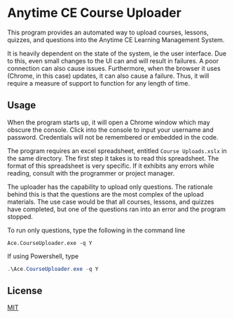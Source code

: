 # Anytime CE Course Uploader

This program provides an automated way to upload courses, lessons, quizzes, and questions into the Anytime CE Learning Management System.

It is heavily dependent on the state of the system, ie the user interface. Due to this, even small changes to the UI can and will result in failures. A poor connection can also cause issues. Furthermore, when the browser it uses (Chrome, in this case) updates, it can also cause a failure. Thus, it will require a measure of support to function for any length of time.

## Usage

When the program starts up, it will open a Chrome window which may obscure the console. Click into the console to input your username and password. Credentials will not be remembered or embedded in the code.

The program requires an excel spreadsheet, entitled `Course Uploads.xslx` in the same directory. The first step it takes is to read this spreadsheet. The format of this spreadsheet is very specific. If it exhibits any errors while reading, consult with the programmer or project manager.

The uploader has the capability to upload only questions. The rationale behind this is that the questions are the most complex of the upload materials. The use case would be that all courses, lessons, and quizzes have completed, but one of the questions ran into an error and the program stopped.

To run only questions, type the following in the command line

```console
Ace.CourseUploader.exe -q Y
```

If using Powershell, type

```powershell
.\Ace.CourseUploader.exe -q Y
```

## License

[MIT](https://choosealicense.com/licenses/mit/)

